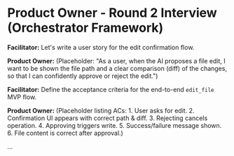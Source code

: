 # Product Owner - Round 2 Interview (Orchestrator Framework)

**Facilitator:** Let's write a user story for the edit confirmation flow.

**Product Owner:** (Placeholder: "As a user, when the AI proposes a file edit, I want to be shown the file path and a clear comparison (diff) of the changes, so that I can confidently approve or reject the edit.")

**Facilitator:** Define the acceptance criteria for the end-to-end `edit_file` MVP flow.

**Product Owner:** (Placeholder listing ACs: 1. User asks for edit. 2. Confirmation UI appears with correct path & diff. 3. Rejecting cancels operation. 4. Approving triggers write. 5. Success/failure message shown. 6. File content is correct after approval.)

... 